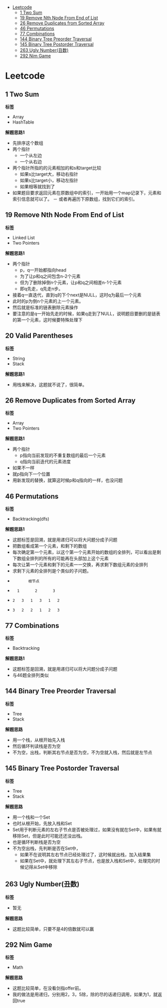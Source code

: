 <!-- START doctoc generated TOC please keep comment here to allow auto update -->
<!-- DON'T EDIT THIS SECTION, INSTEAD RE-RUN doctoc TO UPDATE -->


- [Leetcode](#leetcode)
  - [1 Two Sum](#1-two-sum)
  - [19 Remove Nth Node From End of List](#19-remove-nth-node-from-end-of-list)
  - [26 Remove Duplicates from Sorted Array](#26-remove-duplicates-from-sorted-array)
  - [46 Permutations](#46-permutations)
  - [77 Combinations](#77-combinations)
  - [144 Binary Tree Preorder Traversal](#144-binary-tree-preorder-traversal)
  - [145 Binary Tree Postorder Traversal](#145-binary-tree-postorder-traversal)
  - [263 Ugly Number(丑数)](#263-ugly-number%E4%B8%91%E6%95%B0)
  - [292 Nim Game](#292-nim-game)

<!-- END doctoc generated TOC please keep comment here to allow auto update -->

# Leetcode

## 1 Two Sum

**标签**
- Array
- HashTable

**解题思路1**
- 先排序这个数组
- 两个指针
    - 一个从左边
    - 一个从右边
- 两个指针所指的的元素相加的和s和target比较
    - 如果s比target大，移动右指针
    - 如果s比target小，移动左指针
    - 如果相等就找到了
- 如果题目要求返回元素在原数组中的索引，一开始用一个map记录下，元素和索引信息就可以了。
    － 或者再遍历下原数组，找到它们的索引。


## 19 Remove Nth Node From End of List

**标签**
- Linked List
- Two Pointers

**解题思路1**
- 两个指针
    - p，q一开始都指向head
    - 为了让p和q之间包含n-2个元素
    - 但为了删除掉倒n个元素，让p和q之间相差n-1个元素
    - 即q先走，q先走n步。
- 接着q一直迭代，直到q的下个next是NULL，这时q为最后一个元素
- 此时的p为倒n个元素的上一个元素。
- 然后就是标准的链表删除元素操作
- 要注意的是q一开始先走的时候，如果q走到了NULL，说明题目要删的是链表的第一个元素，这时候要特殊处理下


## 20 Valid Parentheses

**标签**
- String
- Stack

**解题思路1**
- 用栈来解决，这题就不说了，很简单。


## 26 Remove Duplicates from Sorted Array

**标签**
- Array
- Two Pointers

**解题思路1**
- 两个指针
    - p指向当前发现的不重复数组的最后一个元素
    - q指向当前迭代的元素进度
- 如果不一样
- 就p指向下一个位置
- 用新发现的替换，就算这时候p和q指向的一样，也没问题
   

## 46 Permutations

**标签**
- Backtracking(dfs)

**解题思路1**
- 这题标签是回溯，就是用递归可以将大问题分成子问题
- 把数组看成第一个元素，和剩下的数组
- 每次确定第一个元素，以这个第一个元素开始的数组的全排列，可以看出是剩下数组全排列的所有的可能再在头部加上这个元素
- 每次让第一个元素和剩下的元素一一交换，再求剩下数组元素的全排列
- 求剩下元素的全排列是个类似的子问题。
-            根节点
-       1       2       3
-     2   3   1   3   1   2     
-     3   2   2   1   2   3   
     

## 77 Combinations

**标签**
- Backtracking

**解题思路1**
- 这题标签是回溯，就是用递归可以将大问题分成子问题
- 与46题全排列类似

## 144 Binary Tree Preorder Traversal

**标签**
- Tree 
- Stack

**解题思路**
- 用一个栈，从根开始先入栈
- 然后循环判读栈是否为空
- 不为空，出栈，判断其右节点是否为空，不为空就入栈，然后就是左节点


## 145 Binary Tree Postorder Traversal 

**标签**
- Tree 
- Stack

**解题思路**
- 用一个栈和一个Set
- 也时从根开始，先放入栈和Set
- Set用于判断元素的左右子节点是否被处理过，如果没有就在Set中，如果有就移除Set，但是此时可能还还没出栈。
- 也是循环判断栈是否为空
- 不为空出栈，先判断是否在Set中，
    - 如果不在说明其左右节点已经处理过了，这时候就出栈，加入结果集
    - 如果在Set中，就处理下其左右子节点，也是放入栈和Set中，处理完的时候记得从Set中移除


## 263 Ugly Number(丑数)

**标签**
- 暂无

**解题思路**
- 这题比较简单，只要不是4的倍数就可以赢


## 292 Nim Game 

**标签**
- Math

**解题思路**
- 这题比较简单，在没看剑指offer前。
- 我的做法是用递归，分别用2，3，5除，除的尽的话递归调用，如果为1，就返回true
